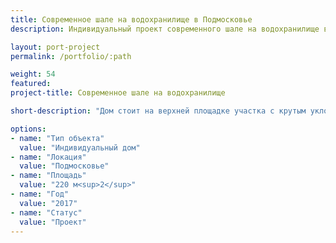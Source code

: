 ```yaml
---
title: Современное шале на водохранилище в Подмосковье
description: Индивидуальный проект современного шале на водохранилище в Подмосковье от архитектурного бюро А510. Индивидуальное проектирование на заказ.

layout: port-project
permalink: /portfolio/:path

weight: 54
featured:
project-title: Современное шале на водохранилище

short-description: "Дом стоит на верхней площадке участка с крутым уклоном. Конструкция дома - каркас из клееного бруса с заполнением между колоннами. Безрамочные окна гостиной и спальни развернуты на водохранилище. Внутреннее пространство дома продолжается внешними террасами, которые каскадом спускаются по участку вниз к воде. Террасы имеют разную функцию - зона отдыха, костер, йога, барбекю."

options:
- name: "Тип объекта"
  value: "Индивидуальный дом"
- name: "Локация"
  value: "Подмосковье"
- name: "Площадь"
  value: "220 м<sup>2</sup>"
- name: "Год"
  value: "2017"
- name: "Статус"
  value: "Проект"
---
```


